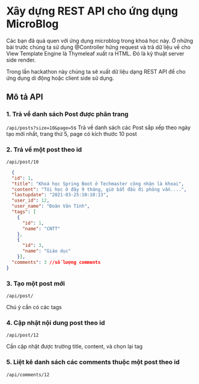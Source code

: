 # Xây dựng REST API cho ứng dụng MicroBlog


Các bạn đã quá quen với ứng dụng microblog trong khoá học này. Ở những bài trước chúng ta sử dụng @Controller hứng request và trả dữ liệu về cho View Template Engine là Thymeleaf xuất ra HTML. Đó là kỹ thuật server side render.

Trong lần hackathon này chúng ta sẽ xuất dữ liệu dạng REST API để cho ứng dụng di động hoặc client side sử dụng.


## Mô tả API

### 1. Trả về danh sách Post được phân trang

```/api/posts?size=10&page=5```s
Trả về danh sách các Post sắp xếp theo ngày tạo mới nhất, trang thứ 5, page có kích thước 10 post

### 2. Trả về một post theo id
```/api/post/10```

```json
  {
  "id": 1,
  "title": "Khoá học Spring Boot ở Techmaster công nhận là khoai",
  "content": "Tôi học ở đây 9 tháng, giờ bắt đầu đi phỏng vấn....",
  "lastupdate": "2021-03-25:10:10:13",
  "user_id": 12,
  "user_name": "Đoàn Văn Tính",
  "tags": [
    {
      "id": 1, 
      "name": "CNTT"
    },
    {
      "id": 3, 
      "name": "Giáo dục"
    }],
  "comments": 3 //số lượng comments
}
```

### 3. Tạo một post mới
```/api/post/```

Chú ý cần có các tags

### 4. Cập nhật nội dung post theo id
```/api/post/12```

Cần cập nhật được trường title, content, và chọn lại tag

### 5. Liệt kê danh sách các comments thuộc một post theo id
```/api/comments/12```


